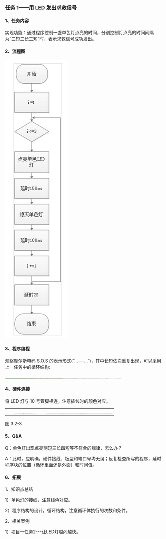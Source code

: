 ### 任务 1——用 LED 发出求救信号

#### 1、任务内容

实现功能：通过程序控制一盏单色灯点亮的时间，分别控制灯点亮的时间间隔为“三短三长三短”时，表示求救信号成功发出。

#### 2、流程图

![图 3.2-1](/assets/image208.jpg)


#### 3、程序编程

观察摩尔斯电码 S.O.S 的表示形式(“...---...”)，其中长短依次重复出现，可以采用上一任务中的循环结构:


![图 3.2-2](/assets/image210.jpg) 


#### 4、硬件连接

将 LED 灯与 10 号管脚相连。注意插线时的颜色对应。



|      |                              |
| ---- | ---------------------------- |
|      | ![img](/assets/image212.jpg) |





图 3.2-3

#### 5、Q&A

Q：单色灯出现点亮两短三长四短等不符合的规律，怎么办？

A：此时，应明确，硬件接线、板型和端口号均无误；反复检查所写的程序，延时程序块的位置（循环里面还是外面）和时间值。

#### 6、拓展

1、知识点总结

1）单色灯的接线，注意线色对应。

2）程序结构的设计，循环结构，注意循环体执行的次数和条件。

2、相关案例

1）项目一任务2---让LED灯越闪越快。